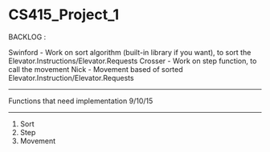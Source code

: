 # CS415_Project_1

BACKLOG :

Swinford - Work on sort algorithm (built-in library if you want), to sort the Elevator.Instructions/Elevator.Requests
Crosser - Work on step function, to call the movement
Nick - Movement based of sorted Elevator.Instruction/Elevator.Requests

 --------------------------------------------- --------------------------------------------- -----------------------------------
Functions that need implementation   9/10/15
 --------------------------------------------- --------------------------------------------- -----------------------------------
1. Sort
2. Step
3. Movement

